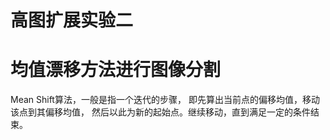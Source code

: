 
# 高图扩展实验二
# 均值漂移方法进行图像分割
Mean Shift算法，一般是指一个迭代的步骤，
即先算出当前点的偏移均值，移动该点到其偏移均值，
然后以此为新的起始点。继续移动，直到满足一定的条件结束。

